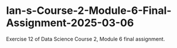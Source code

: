 # Ian-s-Course-2-Module-6-Final-Assignment-2025-03-06
Exercise 12 of Data Science Course 2, Module 6 final assignment.

